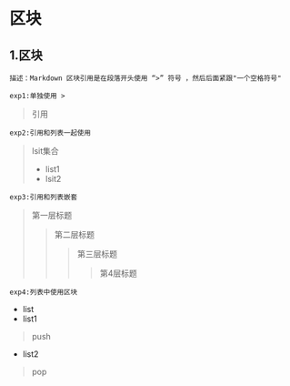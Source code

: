 # 区块
## 1.区块
`描述：Markdown 区块引用是在段落开头使用 “>” 符号 ，然后后面紧跟"一个空格符号"`  

`exp1:单独使用 > `
> 引用

`exp2:引用和列表一起使用`
> lsit集合
> * list1
> * lsit2

`exp3:引用和列表嵌套`
> 第一层标题
> > 第二层标题
> > > 第三层标题
> > > >第4层标题

`exp4:列表中使用区块`
* list
 * list1
 >push
 * list2
 >pop  
 